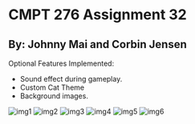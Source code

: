 # CMPT 276 Assignment 32
## By: Johnny Mai and Corbin Jensen

Optional Features Implemented:
- Sound effect during gameplay.
- Custom Cat Theme
- Background images.

![img1](/screenshots/CF1.png)
![img2](/screenshots/CF2.png)
![img3](/screenshots/CF3.png)
![img4](/screenshots/CF4.png)
![img5](/screenshots/CF5.png)
![img6](/screenshots/CF6.png)


